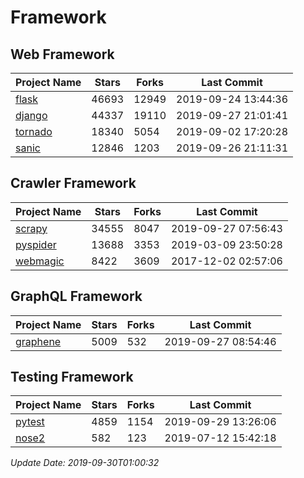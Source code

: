 # Framework

## Web Framework

| Project Name | Stars | Forks | Last Commit |
| ------------ | ----- | ----- | ----------- |
| [flask](https://github.com/pallets/flask) | 46693 | 12949 | 2019-09-24 13:44:36 |
| [django](https://github.com/django/django) | 44337 | 19110 | 2019-09-27 21:01:41 |
| [tornado](https://github.com/tornadoweb/tornado) | 18340 | 5054 | 2019-09-02 17:20:28 |
| [sanic](https://github.com/huge-success/sanic) | 12846 | 1203 | 2019-09-26 21:11:31 |

## Crawler Framework

| Project Name | Stars | Forks | Last Commit |
| ------------ | ----- | ----- | ----------- |
| [scrapy](https://github.com/scrapy/scrapy) | 34555 | 8047 | 2019-09-27 07:56:43 |
| [pyspider](https://github.com/binux/pyspider) | 13688 | 3353 | 2019-03-09 23:50:28 |
| [webmagic](https://github.com/code4craft/webmagic) | 8422 | 3609 | 2017-12-02 02:57:06 |

## GraphQL Framework

| Project Name | Stars | Forks | Last Commit |
| ------------ | ----- | ----- | ----------- |
| [graphene](https://github.com/graphql-python/graphene) | 5009 | 532 | 2019-09-27 08:54:46 |

## Testing Framework

| Project Name | Stars | Forks | Last Commit |
| ------------ | ----- | ----- | ----------- |
| [pytest](https://github.com/pytest-dev/pytest) | 4859 | 1154 | 2019-09-29 13:26:06 |
| [nose2](https://github.com/nose-devs/nose2) | 582 | 123 | 2019-07-12 15:42:18 |

*Update Date: 2019-09-30T01:00:32*